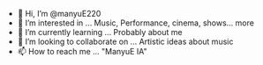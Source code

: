 - 👋 Hi, I’m @manyuE220
- 👀 I’m interested in ... Music, Performance, cinema, shows... more
- 🌱 I’m currently learning ... Probably about me
- 💞️ I’m looking to collaborate on ... Artistic ideas about music
- 📫 How to reach me ... "ManyuE IA"

<!---
manyuE220/manyuE220 is a ✨ special ✨ repository because its `README.md` (this file) appears on your GitHub profile.
You can click the Preview link to take a look at your changes.
--->
